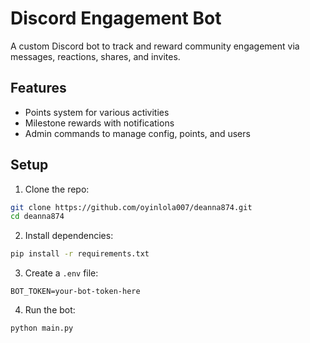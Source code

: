 # Discord Engagement Bot

A custom Discord bot to track and reward community engagement via messages, reactions, shares, and invites.

## Features
- Points system for various activities
- Milestone rewards with notifications
- Admin commands to manage config, points, and users

## Setup

1. Clone the repo:
```bash
git clone https://github.com/oyinlola007/deanna874.git
cd deanna874
```

2. Install dependencies:
```bash
pip install -r requirements.txt
```

3. Create a `.env` file:
```
BOT_TOKEN=your-bot-token-here
```

4. Run the bot:
```bash
python main.py
```